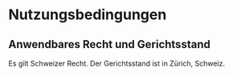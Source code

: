 # Nutzungsbedingungen

## Anwendbares Recht und Gerichtsstand
Es gilt Schweizer Recht. Der Gerichtsstand ist in Zürich, Schweiz.
